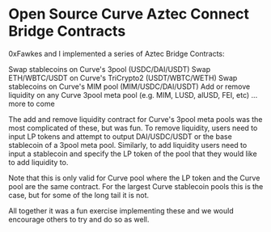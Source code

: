 # Open Source Curve Aztec Connect Bridge Contracts

0xFawkes and I implemented a series of Aztec Bridge Contracts:

Swap stablecoins on Curve's 3pool (USDC/DAI/USDT)
Swap ETH/WBTC/USDT on Curve's TriCrypto2 (USDT/WBTC/WETH)
Swap stablecoins on Curve's MIM pool (MIM/USDC/DAI/USDT)
Add or remove liquidity on any Curve 3pool meta pool (e.g. MIM, LUSD, alUSD, FEI, etc)
... more to come


The add and remove liquidity contract for Curve's 3pool meta pools was the most complicated of these, but was fun. To remove liquidity, users need to input LP tokens and attempt to output DAI/USDC/USDT or the base stablecoin of a 3pool meta pool. Similarly, to add liquidity users need to input a stablecoin and specify the LP token of the pool that they would like to add liquidity to.



Note that this is only valid for Curve pool where the LP token and the Curve pool are the same contract. For the largest Curve stablecoin pools this is the case, but for some of the long tail it is not.



All together it was a fun exercise implementing these and we would encourage others to try and do so as well.
